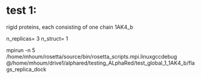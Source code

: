 # test 1:

rigid proteins, each consisting of one chain
1AK4_b

n_replicas= 3 
n_struct= 1



mpirun -n 5 /home/mhoum/rosetta/source/bin/rosetta_scripts.mpi.linuxgccdebug @/home/mhoum/drive1/alphared/testing_ALphaRed/test_global_1_1AK4_b/flags_replica_dock